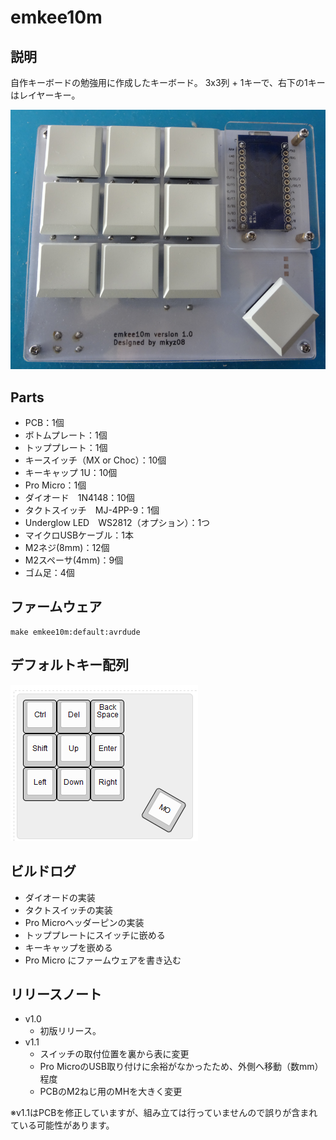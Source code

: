 # emkee10m

## 説明

自作キーボードの勉強用に作成したキーボード。
3x3列 + 1キーで、右下の1キーはレイヤーキー。

![emkee10m.png](images/emkee10m.png)

## Parts

- PCB：1個
- ボトムプレート：1個
- トッププレート：1個
- キースイッチ（MX or Choc）：10個
- キーキャップ 1U：10個
- Pro Micro：1個
- ダイオード　1N4148：10個
- タクトスイッチ　MJ-4PP-9：1個
- Underglow LED　WS2812（オプション）：1つ
- マイクロUSBケーブル：1本
- M2ネジ(8mm)：12個
- M2スペーサ(4mm)：9個
- ゴム足：4個


## ファームウェア


```
make emkee10m:default:avrdude
```


## デフォルトキー配列


![layout.png](images/layout.png)

## ビルドログ

- ダイオードの実装
- タクトスイッチの実装
- Pro Microヘッダーピンの実装
- トッププレートにスイッチに嵌める
- キーキャップを嵌める
- Pro Micro にファームウェアを書き込む



## リリースノート

- v1.0
   - 初版リリース。
- v1.1
  - スイッチの取付位置を裏から表に変更
  - Pro MicroのUSB取り付けに余裕がなかったため、外側へ移動（数mm）程度
  - PCBのM2ねじ用のMHを大きく変更

※v1.1はPCBを修正していますが、組み立ては行っていませんので誤りが含まれている可能性があります。